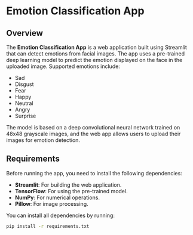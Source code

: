 # Emotion Classification App

## Overview
The **Emotion Classification App** is a web application built using Streamlit that can detect emotions from facial images. The app uses a pre-trained deep learning model to predict the emotion displayed on the face in the uploaded image. Supported emotions include:
- Sad
- Disgust
- Fear
- Happy
- Neutral
- Angry
- Surprise

The model is based on a deep convolutional neural network trained on 48x48 grayscale images, and the web app allows users to upload their images for emotion detection.

## Requirements
Before running the app, you need to install the following dependencies:

- **Streamlit**: For building the web application.
- **TensorFlow**: For using the pre-trained model.
- **NumPy**: For numerical operations.
- **Pillow**: For image processing.

You can install all dependencies by running:

```bash
pip install -r requirements.txt
